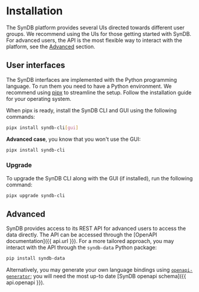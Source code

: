 # Installation
The SynDB platform provides several UIs directed towards different user groups. We recommend using the UIs for those getting started with SynDB. For advanced users, the API is the most flexible way to interact with the platform, see the [Advanced](#advanced) section.

## User interfaces
The SynDB interfaces are implemented with the Python programming language. To run them you need to have a Python environment. We recommend using [pipx](https://pipx.pypa.io/latest/installation) to streamline the setup. Follow the installation guide for your operating system.

When pipx is ready, install the SynDB CLI and GUI using the following commands:

```bash
pipx install syndb-cli[gui]
```
**Advanced case**, you know that you won't use the GUI:
```bash
pipx install syndb-cli
```

### Upgrade
To upgrade the SynDB CLI along with the GUI (if installed), run the following command:
```bash
pipx upgrade syndb-cli
```

## Advanced
SynDB provides access to its REST API for advanced users to access the data directly. The API can be accessed through the [OpenAPI documentation]({{ api.url }}). For a more tailored approach, you may interact with the API through the `syndb-data` Python package:

```bash
pip install syndb-data
```

Alternatively, you may generate your own language bindings using [`openapi-generator`](https://openapi-generator.tech/); you will need the most up-to date [SynDB openapi schema]({{ api.openapi }}).
